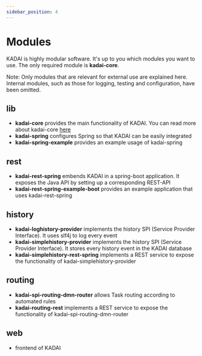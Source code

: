```yaml
---
sidebar_position: 4
---
```


# Modules

KADAI is highly modular software.
It's up to you which modules you want to use.
The only required module is **kadai-core**.

Note: Only modules that are relevant for external use are explained here. Internal modules, such as those for logging, testing and configuration, have been omitted.

## lib

- **kadai-core** provides the main functionality of KADAI. You can read more about kadai-core [here](../core-concepts/javaApiUsage)
- **kadai-spring** configures Spring so that KADAI can be easily integrated
- **kadai-spring-example** provides an example usage of kadai-spring

## rest

- **kadai-rest-spring** embends KADAI in a spring-boot application. It exposes the Java API by setting up a corresponding REST-API
- **kadai-rest-spring-example-boot** provides an example application that uses kadai-rest-spring

## history

- **kadai-loghistory-provider** implements the history SPI (Service Provider Interface). It uses slf4j to log every event
- **kadai-simplehistory-provider**  implements the history SPI (Service Provider Interface). It stores every history event in the KADAI database
- **kadai-simplehistory-rest-spring** implements a REST service to expose the functionality of kadai-simplehistory-provider 

## routing

- **kadai-spi-routing-dmn-router** allows Task routing according to automated rules
- **kadai-routing-rest** implements a REST service to expose the functionality of kadai-spi-routing-dmn-router

## web

- frontend of KADAI
